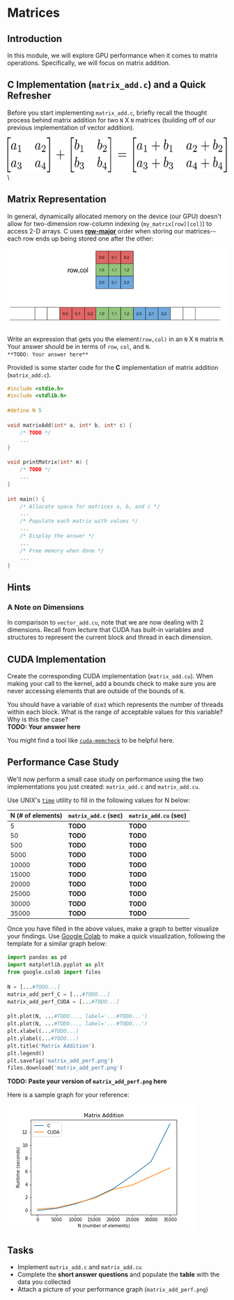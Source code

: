 # Matrices

## Introduction
In this module, we will explore GPU performance when it comes to matrix operations. Specifically, we will focus on matrix addition.

## C Implementation (`matrix_add.c`) and a Quick Refresher
Before you start implementing `matrix_add.c`, briefly recall the thought process behind matrix addition for two `N` X `N` matrices (building off of our previous implementation of vector addition).

<img src="../../media/matrix_add.png" width="600" height="80">\

## Matrix Representation
In general, dynamically allocated memory on the device (our GPU) doesn't allow for two-dimension row-column indexing (`my_matrix[row][col]`) to access 2-D arrays. C uses [**row-major**](https://en.wikipedia.org/wiki/Row-_and_column-major_order) order when storing our matrices--each row ends up being stored one after the other:

![Row_Major](../../media/row_major.png)

Write an expression that gets you the element`(row,col)` in an `N` X `N` matrix `M`. Your answer should be in terms of `row`, `col`, and `N`.\
`**TODO: Your answer here**`

Provided is some starter code for the **C** implementation of matrix addition (`matrix_add.c`).

```c
#include <stdio.h>
#include <stdlib.h>

#define N 5

void matrixAdd(int* a, int* b, int* c) {
    /* TODO */
    ...
}

void printMatrix(int* m) {
    /* TODO */
    ...
}

int main() {
    /* Allocate space for matrices a, b, and c */ 
    ...
    /* Populate each matrix with values */
    ...
    /* Display the answer */
    ...
    /* Free memory when done */
    ...
}
```

## Hints
### A Note on Dimensions
In comparison to `vector_add.cu`, note that we are now dealing with 2 dimensions. Recall from lecture that CUDA has built-in variables and structures to represent the current block and thread in each dimension.

## CUDA Implementation 
Create the corresponding CUDA implementation (`matrix_add.cu`). When making your call to the kernel, add a bounds check to make sure you are never accessing elements that are outside of the bounds of `N`. 

You should have a variable of `dim3` which represents the number of threads within each block. What is the range of acceptable values for this variable? Why is this the case?\
**TODO: Your answer here**

You might find a tool like [`cuda-memcheck`](https://docs.nvidia.com/cuda/cuda-memcheck/index.html) to be helpful here.

## Performance Case Study
We'll now perform a small case study on performance using the two implementations you just created: `matrix_add.c` and `matrix_add.cu`. 

Use UNIX's [`time`](https://man7.org/linux/man-pages/man1/time.1.html) utility to fill in the following values for N below:

| N (# of elements)| `matrix_add.c` (sec) | `matrix_add.cu` (sec) |
| :--- | :--- | :--- |
| 5 | **TODO** | **TODO** |
| 50 | **TODO** | **TODO** |
| 500 | **TODO** | **TODO** |
| 5000 | **TODO** | **TODO** |
| 10000 | **TODO** | **TODO** |
| 15000 | **TODO** | **TODO** |
| 20000 | **TODO** | **TODO** |
| 25000 | **TODO** | **TODO** |
| 30000 | **TODO** | **TODO** |
| 35000 | **TODO** | **TODO** |

Once you have filled in the above values, make a graph to better visualize your findings. Use [Google Colab](https://colab.research.google.com/) to make a quick visualization, following the template for a similar graph below:

```python
import pandas as pd
import matplotlib.pyplot as plt
from google.colab import files

N = [...#TODO...]
matrix_add_perf_C = [...#TODO...]
matrix_add_perf_CUDA = [...#TODO...]

plt.plot(N, ...#TODO..., label='...#TODO...')
plt.plot(N, ...#TODO..., label='...#TODO...')
plt.xlabel(...#TODO...)
plt.ylabel(...#TODO...)
plt.title('Matrix Addition')
plt.legend()
plt.savefig('matrix_add_perf.png')
files.download('matrix_add_perf.png')
```

**TODO: Paste your version of `matrix_add_perf.png` here**

Here is a sample graph for your reference:

![Matrix_Add_Perf](../../media/matrix_add_perf.png)


## Tasks
* Implement `matrix_add.c` and `matrix_add.cu`
* Complete the **short answer questions** and populate the **table** with the data you collected
* Attach a picture of your performance graph (`matrix_add_perf.png`)